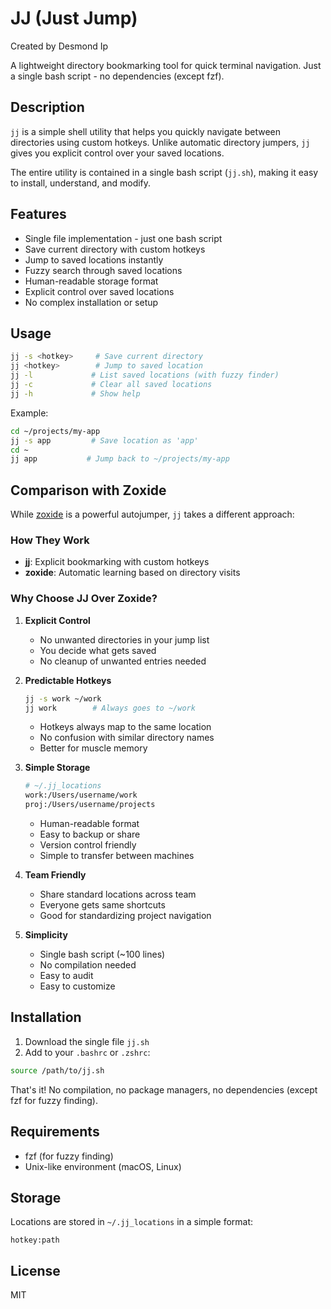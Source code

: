 # JJ (Just Jump)

Created by Desmond Ip

A lightweight directory bookmarking tool for quick terminal navigation. Just a single bash script - no dependencies (except fzf).

## Description

`jj` is a simple shell utility that helps you quickly navigate between directories using custom hotkeys. Unlike automatic directory jumpers, `jj` gives you explicit control over your saved locations.

The entire utility is contained in a single bash script (`jj.sh`), making it easy to install, understand, and modify.

## Features

- Single file implementation - just one bash script
- Save current directory with custom hotkeys
- Jump to saved locations instantly
- Fuzzy search through saved locations
- Human-readable storage format
- Explicit control over saved locations
- No complex installation or setup

## Usage

```bash
jj -s <hotkey>     # Save current directory
jj <hotkey>        # Jump to saved location
jj -l             # List saved locations (with fuzzy finder)
jj -c             # Clear all saved locations
jj -h             # Show help
```

Example:
```bash
cd ~/projects/my-app
jj -s app         # Save location as 'app'
cd ~
jj app           # Jump back to ~/projects/my-app
```

## Comparison with Zoxide

While [zoxide](https://github.com/ajeetdsouza/zoxide) is a powerful autojumper, `jj` takes a different approach:

### How They Work
- **jj**: Explicit bookmarking with custom hotkeys
- **zoxide**: Automatic learning based on directory visits

### Why Choose JJ Over Zoxide?

1. **Explicit Control**
   - No unwanted directories in your jump list
   - You decide what gets saved
   - No cleanup of unwanted entries needed

2. **Predictable Hotkeys**
   ```bash
   jj -s work ~/work
   jj work        # Always goes to ~/work
   ```
   - Hotkeys always map to the same location
   - No confusion with similar directory names
   - Better for muscle memory

3. **Simple Storage**
   ```bash
   # ~/.jj_locations
   work:/Users/username/work
   proj:/Users/username/projects
   ```
   - Human-readable format
   - Easy to backup or share
   - Version control friendly
   - Simple to transfer between machines

4. **Team Friendly**
   - Share standard locations across team
   - Everyone gets same shortcuts
   - Good for standardizing project navigation

5. **Simplicity**
   - Single bash script (~100 lines)
   - No compilation needed
   - Easy to audit
   - Easy to customize

## Installation

1. Download the single file `jj.sh`
2. Add to your `.bashrc` or `.zshrc`:
```bash
source /path/to/jj.sh
```

That's it! No compilation, no package managers, no dependencies (except fzf for fuzzy finding).

## Requirements

- fzf (for fuzzy finding)
- Unix-like environment (macOS, Linux)

## Storage

Locations are stored in `~/.jj_locations` in a simple format:
```
hotkey:path
```

## License

MIT
